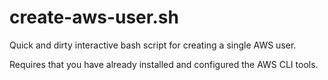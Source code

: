 # create-aws-user.sh
Quick and dirty interactive bash script for creating a single AWS user.

Requires that you have already installed and configured the AWS CLI tools.

